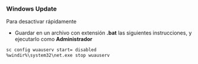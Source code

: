 ### Windows Update

Para desactivar rápidamente

- Guardar en un archivo con extensión **.bat** las siguientes instrucciones, y ejecutarlo como **Administrador**

```sh
sc config wuauserv start= disabled
%windir%\system32\net.exe stop wuauserv
```

